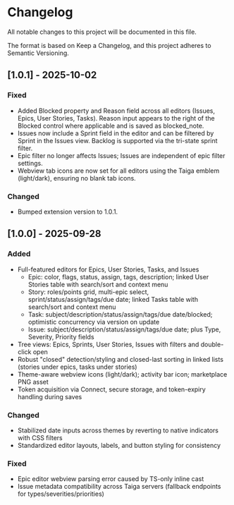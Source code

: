 # Changelog

All notable changes to this project will be documented in this file.

The format is based on Keep a Changelog, and this project adheres to Semantic Versioning.

## [1.0.1] - 2025-10-02

### Fixed
- Added Blocked property and Reason field across all editors (Issues, Epics, User Stories, Tasks). Reason input appears to the right of the Blocked control where applicable and is saved as blocked_note.
- Issues now include a Sprint field in the editor and can be filtered by Sprint in the Issues view. Backlog is supported via the tri-state sprint filter.
- Epic filter no longer affects Issues; Issues are independent of epic filter settings.
- Webview tab icons are now set for all editors using the Taiga emblem (light/dark), ensuring no blank tab icons.

### Changed
- Bumped extension version to 1.0.1.

## [1.0.0] - 2025-09-28

### Added
- Full-featured editors for Epics, User Stories, Tasks, and Issues
  - Epic: color, flags, status, assign, tags, description; linked User Stories table with search/sort and context menu
  - Story: roles/points grid, multi-epic select, sprint/status/assign/tags/due date; linked Tasks table with search/sort and context menu
  - Task: subject/description/status/assign/tags/due date/blocked; optimistic concurrency via version on update
  - Issue: subject/description/status/assign/tags/due date; plus Type, Severity, Priority fields
- Tree views: Epics, Sprints, User Stories, Issues with filters and double-click open
- Robust "closed" detection/styling and closed-last sorting in linked lists (stories under epics, tasks under stories)
- Theme-aware webview icons (light/dark); activity bar icon; marketplace PNG asset
- Token acquisition via Connect, secure storage, and token-expiry handling during saves

### Changed
- Stabilized date inputs across themes by reverting to native indicators with CSS filters
- Standardized editor layouts, labels, and button styling for consistency

### Fixed
- Epic editor webview parsing error caused by TS-only inline cast
- Issue metadata compatibility across Taiga servers (fallback endpoints for types/severities/priorities)
